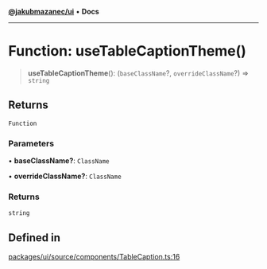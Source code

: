 [**@jakubmazanec/ui**](../README.md) • **Docs**

---

# Function: useTableCaptionTheme()

> **useTableCaptionTheme**(): (`baseClassName`?, `overrideClassName`?) => `string`

## Returns

`Function`

### Parameters

• **baseClassName?**: `ClassName`

• **overrideClassName?**: `ClassName`

### Returns

`string`

## Defined in

[packages/ui/source/components/TableCaption.ts:16](https://github.com/jakubmazanec/tools/blob/2afd81e4680434017b6f838733fd5ccd928cec42/packages/ui/source/components/TableCaption.ts#L16)
